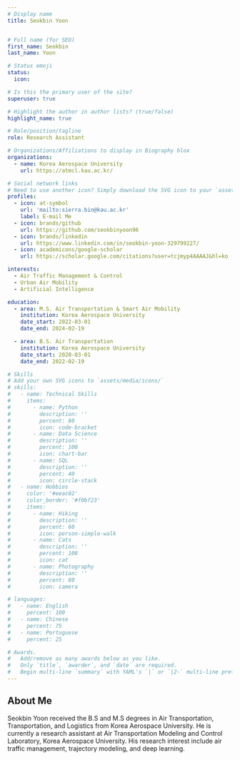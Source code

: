 ```yaml
---
# Display name
title: Seokbin Yoon


# Full name (for SEO)
first_name: Seokbin
last_name: Yoon

# Status emoji
status:
  icon: 

# Is this the primary user of the site?
superuser: true

# Highlight the author in author lists? (true/false)
highlight_name: true

# Role/position/tagline
role: Research Assistant

# Organizations/Affiliations to display in Biography blox
organizations:
  - name: Korea Aerospace University
    url: https://atmcl.kau.ac.kr/

# Social network links
# Need to use another icon? Simply download the SVG icon to your `assets/media/icons/` folder.
profiles:
  - icon: at-symbol
    url: 'mailto:sierra.bin@kau.ac.kr'
    label: E-mail Me
  - icon: brands/github
    url: https://github.com/seokbinyoon96
  - icon: brands/linkedin
    url: https://www.linkedin.com/in/seokbin-yoon-329799227/
  - icon: academicons/google-scholar
    url: https://scholar.google.com/citations?user=tcjmyp4AAAAJ&hl=ko

interests:
  - Air Traffic Management & Control
  - Urban Air Mobility
  - Artificial Intelligence

education:
  - area: M.S. Air Transportation & Smart Air Mobility
    institution: Korea Aerospace University
    date_start: 2022-03-01
    date_end: 2024-02-19

  - area: B.S. Air Transportation
    institution: Korea Aerospace University
    date_start: 2020-03-01
    date_end: 2022-02-19

# Skills
# Add your own SVG icons to `assets/media/icons/`
# skills:
#   - name: Technical Skills
#     items:
#       - name: Python
#         description: ''
#         percent: 80
#         icon: code-bracket
#       - name: Data Science
#         description: ''
#         percent: 100
#         icon: chart-bar
#       - name: SQL
#         description: ''
#         percent: 40
#         icon: circle-stack
#   - name: Hobbies
#     color: '#eeac02'
#     color_border: '#f0bf23'
#     items:
#       - name: Hiking
#         description: ''
#         percent: 60
#         icon: person-simple-walk
#       - name: Cats
#         description: ''
#         percent: 100
#         icon: cat
#       - name: Photography
#         description: ''
#         percent: 80
#         icon: camera

# languages:
#   - name: English
#     percent: 100
#   - name: Chinese
#     percent: 75
#   - name: Portuguese
#     percent: 25

# Awards.
#   Add/remove as many awards below as you like.
#   Only `title`, `awarder`, and `date` are required.
#   Begin multi-line `summary` with YAML's `|` or `|2-` multi-line prefix and indent 2 spaces below.
---
```


## About Me

Seokbin Yoon received the B.S and M.S degrees in Air Transportation, Transportation, and Logistics from Korea Aerospace University. He is currently a research assistant at Air Transportation Modeling and Control Laboratory, Korea Aerospace University. His research interest include air traffic management, trajectory modeling, and deep learning.